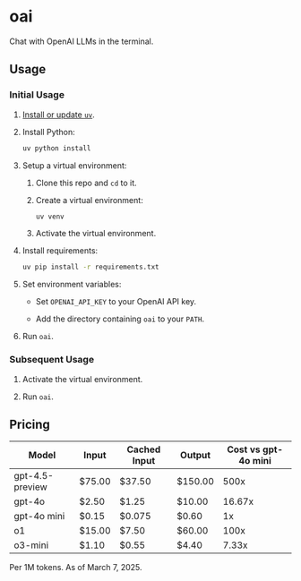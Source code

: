 # oai

Chat with OpenAI LLMs in the terminal.

## Usage

### Initial Usage

1. [Install or update `uv`](https://github.com/astral-sh/uv?tab=readme-ov-file#installation).

2. Install Python:
   ```sh
   uv python install
   ```

3. Setup a virtual environment:

   1. Clone this repo and `cd` to it.

   2. Create a virtual environment:
      ```sh
      uv venv
      ```

   3. Activate the virtual environment.

4. Install requirements:
   ```sh
   uv pip install -r requirements.txt
   ```

5. Set environment variables:

   * Set `OPENAI_API_KEY` to your OpenAI API key.

   * Add the directory containing `oai` to your `PATH`.

6. Run `oai`.

### Subsequent Usage

1. Activate the virtual environment.

2. Run `oai`.

## Pricing

| Model           | Input  | Cached Input | Output  | Cost vs gpt-4o mini |
|-----------------|--------|--------------|---------|---------------------|
| gpt-4.5-preview | $75.00 | $37.50       | $150.00 | 500x                |
| gpt-4o          | $2.50  | $1.25        | $10.00  | 16.67x              |
| gpt-4o mini     | $0.15  | $0.075       | $0.60   | 1x                  |
| o1              | $15.00 | $7.50        | $60.00  | 100x                |
| o3-mini         | $1.10  | $0.55        | $4.40   | 7.33x               |

Per 1M tokens. As of March 7, 2025.
